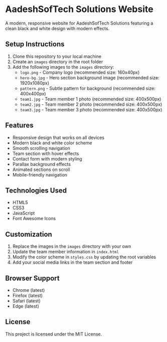 # AadeshSofTech Solutions Website

A modern, responsive website for AadeshSofTech Solutions featuring a clean black and white design with modern effects.

## Setup Instructions

1. Clone this repository to your local machine
2. Create an `images` directory in the root folder
3. Add the following images to the `images` directory:
   - `logo.png` - Company logo (recommended size: 160x40px)
   - `hero-bg.jpg` - Hero section background image (recommended size: 1920x1080px)
   - `pattern.png` - Subtle pattern for background (recommended size: 400x400px)
   - `team1.jpg` - Team member 1 photo (recommended size: 400x500px)
   - `team2.jpg` - Team member 2 photo (recommended size: 400x500px)
   - `team3.jpg` - Team member 3 photo (recommended size: 400x500px)

## Features

- Responsive design that works on all devices
- Modern black and white color scheme
- Smooth scrolling navigation
- Team section with hover effects
- Contact form with modern styling
- Parallax background effects
- Animated sections on scroll
- Mobile-friendly navigation

## Technologies Used

- HTML5
- CSS3
- JavaScript
- Font Awesome Icons

## Customization

1. Replace the images in the `images` directory with your own
2. Update the team member information in `index.html`
3. Modify the color scheme in `styles.css` by updating the root variables
4. Add your social media links in the team section and footer

## Browser Support

- Chrome (latest)
- Firefox (latest)
- Safari (latest)
- Edge (latest)

## License

This project is licensed under the MIT License. 